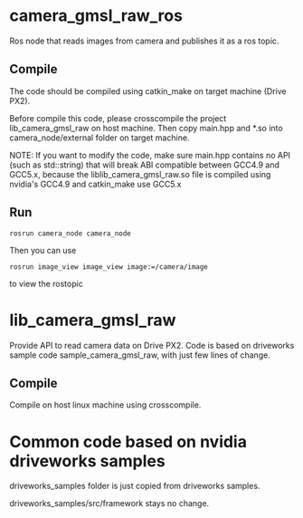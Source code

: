 
# camera_gmsl_raw_ros

Ros node that reads images from camera and publishes it as a ros topic.

## Compile

The code should be compiled using catkin_make on target machine (Drive PX2).

Before compile this code, please crosscompile the project lib_camera_gmsl_raw on host machine. Then copy main.hpp and *.so into camera_node/external folder on target machine.

NOTE: If you want to modify the code, make sure main.hpp contains no API (such as std::string) that will break ABI compatible between GCC4.9 and GCC5.x, because the liblib_camera_gmsl_raw.so file is compiled using nvidia's GCC4.9 and catkin_make use GCC5.x

## Run

    rosrun camera_node camera_node

Then you can use 

    rosrun image_view image_view image:=/camera/image 

to view the rostopic

# lib_camera_gmsl_raw

Provide API to read camera data on Drive PX2. Code is based on driveworks sample code sample_camera_gmsl_raw, with just few lines of change.

## Compile

Compile on host linux machine using crosscompile.

# Common code based on nvidia driveworks samples

driveworks_samples folder is just copied from driveworks samples.

driveworks_samples/src/framework stays no change. 
